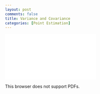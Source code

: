 ```yaml
---
layout: post
comments: false
title: Variance and Covariance
categories: [Point Estimation]
---
```



<object data="{{ site.url }}{{ site.baseurl }}/assets/pdfs/variance-and-covariance.pdf" type="application/pdf" width="750px" height="1000px">
    <embed src="{{ site.url }}{{ site.baseurl }}/assets/pdfs/variance-and-covariance.pdf" type="application/pdf">
        <p>This browser does not support PDFs.</p>
    </embed>
</object>